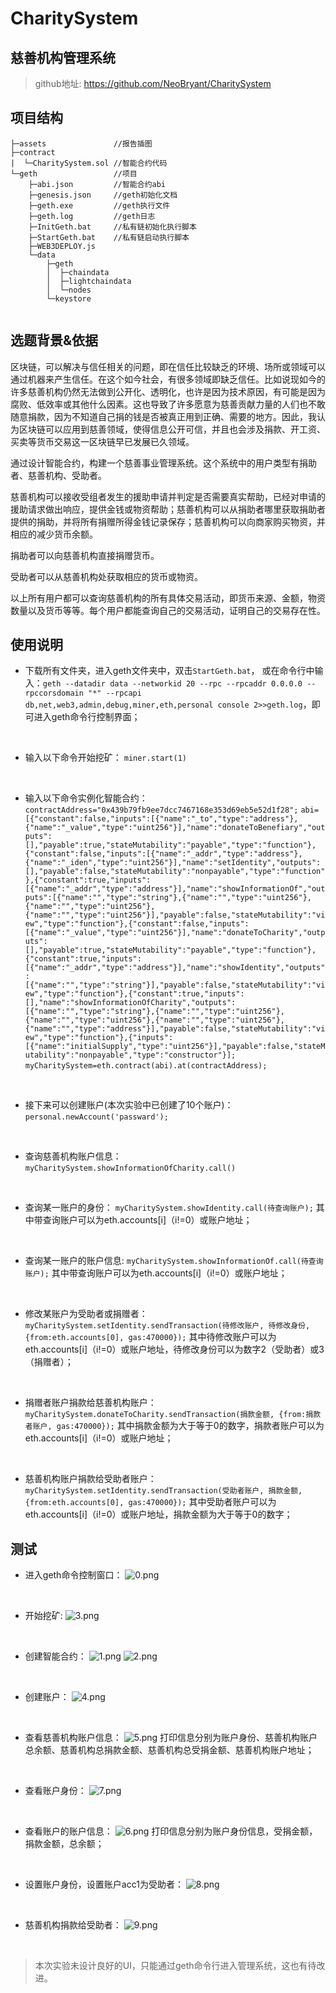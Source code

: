 # CharitySystem
## 慈善机构管理系统


> github地址: https://github.com/NeoBryant/CharitySystem


## 项目结构
```
├─assets               //报告插图
├─contract            
|  └─CharitySystem.sol //智能合约代码
└─geth                 //项目
    ├─abi.json         //智能合约abi
    ├─genesis.json     //geth初始化文档
    ├─geth.exe         //geth执行文件
    ├─geth.log         //geth日志
    ├─InitGeth.bat     //私有链初始化执行脚本
    ├─StartGeth.bat    //私有链启动执行脚本
    ├─WEB3DEPLOY.js
    └─data
        ├─geth
        │  ├─chaindata
        │  ├─lightchaindata
        │  └─nodes
        └─keystore
    
```

## 选题背景&依据
区块链，可以解决与信任相关的问题，即在信任比较缺乏的环境、场所或领域可以通过机器来产生信任。在这个如今社会，有很多领域即缺乏信任。比如说现如今的许多慈善机构仍然无法做到公开化、透明化，也许是因为技术原因，有可能是因为腐败、低效率或其他什么因素。这也导致了许多愿意为慈善贡献力量的人们也不敢随意捐款，因为不知道自己捐的钱是否被真正用到正确、需要的地方。因此，我认为区块链可以应用到慈善领域，使得信息公开可信，并且也会涉及捐款、开工资、买卖等货币交易这一区块链早已发展已久领域。

通过设计智能合约，构建一个慈善事业管理系统。这个系统中的用户类型有捐助者、慈善机构、受助者。

慈善机构可以接收受组者发生的援助申请并判定是否需要真实帮助，已经对申请的援助请求做出响应，提供金钱或物资帮助；慈善机构可以从捐助者哪里获取捐助者提供的捐助，并将所有捐赠所得金钱记录保存；慈善机构可以向商家购买物资，并相应的减少货币余额。

捐助者可以向慈善机构直接捐赠货币。

受助者可以从慈善机构处获取相应的货币或物资。

以上所有用户都可以查询慈善机构的所有具体交易活动，即货币来源、金额，物资数量以及货币等等。每个用户都能查询自己的交易活动，证明自己的交易存在性。

## 使用说明
- 下载所有文件夹，进入geth文件夹中，双击`StartGeth.bat`，
或在命令行中输入：`geth --datadir data --networkid 20 --rpc --rpcaddr 0.0.0.0 --rpccorsdomain "*" --rpcapi db,net,web3,admin,debug,miner,eth,personal console 2>>geth.log`，即可进入geth命令行控制界面；


<br>

- 输入以下命令开始挖矿：
`miner.start(1)`

<br>

- 输入以下命令实例化智能合约：
`contractAddress="0x439b79fb9ee7dcc7467168e353d69eb5e52d1f28";`
`abi=[{"constant":false,"inputs":[{"name":"_to","type":"address"},{"name":"_value","type":"uint256"}],"name":"donateToBenefiary","outputs":[],"payable":true,"stateMutability":"payable","type":"function"},{"constant":false,"inputs":[{"name":"_addr","type":"address"},{"name":"_iden","type":"uint256"}],"name":"setIdentity","outputs":[],"payable":false,"stateMutability":"nonpayable","type":"function"},{"constant":true,"inputs":[{"name":"_addr","type":"address"}],"name":"showInformationOf","outputs":[{"name":"","type":"string"},{"name":"","type":"uint256"},{"name":"","type":"uint256"},{"name":"","type":"uint256"}],"payable":false,"stateMutability":"view","type":"function"},{"constant":false,"inputs":[{"name":"_value","type":"uint256"}],"name":"donateToCharity","outputs":[],"payable":true,"stateMutability":"payable","type":"function"},{"constant":true,"inputs":[{"name":"_addr","type":"address"}],"name":"showIdentity","outputs":[{"name":"","type":"string"}],"payable":false,"stateMutability":"view","type":"function"},{"constant":true,"inputs":[],"name":"showInformationOfCharity","outputs":[{"name":"","type":"string"},{"name":"","type":"uint256"},{"name":"","type":"uint256"},{"name":"","type":"uint256"},{"name":"","type":"address"}],"payable":false,"stateMutability":"view","type":"function"},{"inputs":[{"name":"initialSupply","type":"uint256"}],"payable":false,"stateMutability":"nonpayable","type":"constructor"}];`
`myCharitySystem=eth.contract(abi).at(contractAddress);`

<br>

-  接下来可以创建账户(本次实验中已创建了10个账户)：
`personal.newAccount('passward');`

<br>

- 查询慈善机构账户信息：
`myCharitySystem.showInformationOfCharity.call()`

<br>

- 查询某一账户的身份：
`myCharitySystem.showIdentity.call(待查询账户);`
其中带查询账户可以为eth.accounts[i]（i!=0）或账户地址；

<br>

- 查询某一账户的账户信息:
``myCharitySystem.showInformationOf.call(待查询账户);``
其中带查询账户可以为eth.accounts[i]（i!=0）或账户地址；

<br>

- 修改某账户为受助者或捐赠者：
`myCharitySystem.setIdentity.sendTransaction(待修改账户, 待修改身份, {from:eth.accounts[0], gas:470000});`
其中待修改账户可以为eth.accounts[i]（i!=0）或账户地址，待修改身份可以为数字2（受助者）或3（捐赠者）；

<br>

- 捐赠者账户捐款给慈善机构账户：
`myCharitySystem.donateToCharity.sendTransaction(捐款金额, {from:捐款者账户, gas:470000});`
其中捐款金额为大于等于0的数字，捐款者账户可以为eth.accounts[i]（i!=0）或账户地址；

<br>

- 慈善机构账户捐款给受助者账户：
`myCharitySystem.setIdentity.sendTransaction(受助者账户, 捐款金额, {from:eth.accounts[0], gas:470000});`
其中受助者账户可以为eth.accounts[i]（i!=0）或账户地址，捐款金额为大于等于0的数字；


## 测试
- 进入geth命令控制窗口：
![0.png](./assets/0.png)

<br>

- 开始挖矿:
![3.png](./assets/3.png)

<br>

- 创建智能合约：
![1.png](./assets/1.png)
![2.png](./assets/2.png)

<br>

- 创建账户：
![4.png](./assets/4.png)

<br>

- 查看慈善机构账户信息：
![5.png](./assets/5.png)
打印信息分别为账户身份、慈善机构账户总余额、慈善机构总捐款金额、慈善机构总受捐金额、慈善机构账户地址；

<br>

- 查看账户身份：
![7.png](./assets/7.png)

<br>

- 查看账户的账户信息：
![6.png](./assets/6.png)
打印信息分别为账户身份信息，受捐金额，捐款金额，总余额；

<br>

- 设置账户身份，设置账户acc1为受助者：
![8.png](./assets/8.png)

<br>

- 慈善机构捐款给受助者：
![9.png](./assets/9.png)

<br>



> 本次实验未设计良好的UI，只能通过geth命令行进入管理系统，这也有待改进。